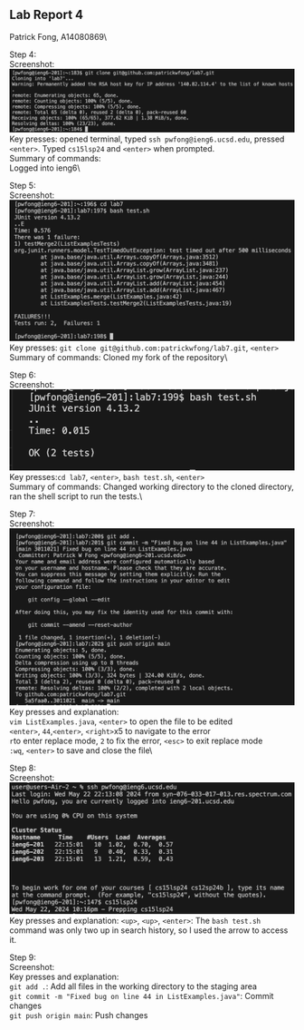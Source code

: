 ## Lab Report 4
Patrick Fong, A14080869\

Step 4:\
Screenshot: ![Image](ss1.png)\
Key presses: opened terminal, typed ``ssh pwfong@ieng6.ucsd.edu``, pressed ``<enter>``. Typed ``cs15lsp24`` and ``<enter>`` when prompted.\
Summary of commands:\
Logged into ieng6\

Step 5:\
Screenshot: ![Image](ss2.png)\
Key presses: ``git clone git@github.com:patrickwfong/lab7.git``, ``<enter>``\
Summary of commands: Cloned my fork of the repository\\

Step 6:\
Screenshot: ![Image](ss4.png)\
Key presses:``cd lab7``, ``<enter>``, ``bash test.sh``, ``<enter>``\
Summary of commands: Changed working directory to the cloned directory, ran the shell script to run the tests.\\

Step 7:\
Screenshot: ![Image](ss5.png)\
Key presses and explanation:\
``vim ListExamples.java``, ``<enter>`` to open the file to be edited\
``<enter>``, ``44``,``<enter>``, ``<right>``x5 to navigate to the error\
``r``to enter replace mode, ``2`` to fix the error, ``<esc>`` to exit replace mode\
``:wq``, ``<enter>`` to save and close the file\\

Step 8:\
Screenshot: ![Image](ss6.png)\
Key presses and explanation: ``<up>``, ``<up>``, ``<enter>``: The ``bash test.sh`` command was only two up in search history, so I used the arrow to access it.

Step 9:\
Screenshot:\
Key presses and explanation:\
``git add .``: Add all files in the working directory to the staging area\
``git commit -m "Fixed bug on line 44 in ListExamples.java"``: Commit changes\
``git push origin main``: Push changes
